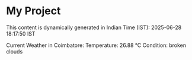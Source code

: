 # My Project

This content is dynamically generated in Indian Time (IST): 2025-06-28 18:17:50 IST


Current Weather in Coimbatore:
Temperature: 26.88 °C
Condition: broken clouds
